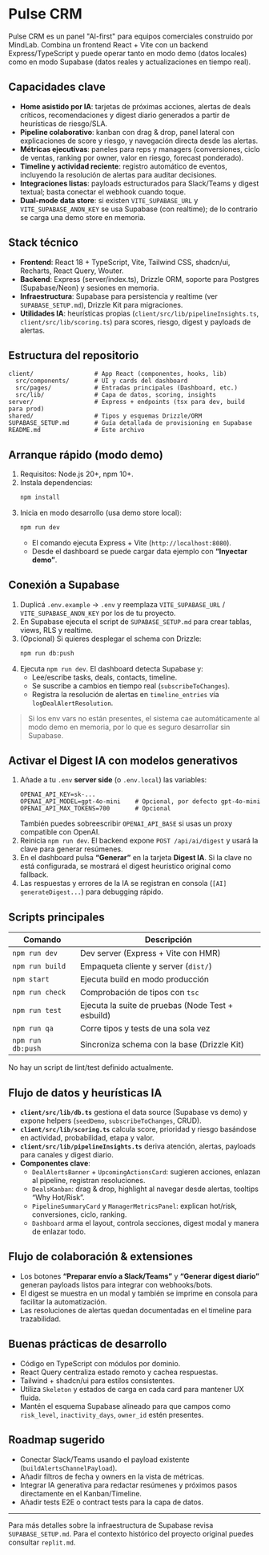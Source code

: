 # Pulse CRM

Pulse CRM es un panel "AI-first" para equipos comerciales construido por MindLab. Combina un frontend React + Vite con un backend Express/TypeScript y puede operar tanto en modo demo (datos locales) como en modo Supabase (datos reales y actualizaciones en tiempo real).

## Capacidades clave
- **Home asistido por IA**: tarjetas de próximas acciones, alertas de deals críticos, recomendaciones y digest diario generados a partir de heurísticas de riesgo/SLA.
- **Pipeline colaborativo**: kanban con drag & drop, panel lateral con explicaciones de score y riesgo, y navegación directa desde las alertas.
- **Métricas ejecutivas**: paneles para reps y managers (conversiones, ciclo de ventas, ranking por owner, valor en riesgo, forecast ponderado).
- **Timeline y actividad reciente**: registro automático de eventos, incluyendo la resolución de alertas para auditar decisiones.
- **Integraciones listas**: payloads estructurados para Slack/Teams y digest textual; basta conectar el webhook cuando toque.
- **Dual-mode data store**: si existen `VITE_SUPABASE_URL` y `VITE_SUPABASE_ANON_KEY` se usa Supabase (con realtime); de lo contrario se carga una demo store en memoria.

## Stack técnico
- **Frontend**: React 18 + TypeScript, Vite, Tailwind CSS, shadcn/ui, Recharts, React Query, Wouter.
- **Backend**: Express (server/index.ts), Drizzle ORM, soporte para Postgres (Supabase/Neon) y sesiones en memoria.
- **Infraestructura**: Supabase para persistencia y realtime (ver `SUPABASE_SETUP.md`), Drizzle Kit para migraciones.
- **Utilidades IA**: heurísticas propias (`client/src/lib/pipelineInsights.ts`, `client/src/lib/scoring.ts`) para scores, riesgo, digest y payloads de alertas.

## Estructura del repositorio
```
client/                 # App React (componentes, hooks, lib)
  src/components/       # UI y cards del dashboard
  src/pages/            # Entradas principales (Dashboard, etc.)
  src/lib/              # Capa de datos, scoring, insights
server/                 # Express + endpoints (tsx para dev, build para prod)
shared/                 # Tipos y esquemas Drizzle/ORM
SUPABASE_SETUP.md       # Guía detallada de provisioning en Supabase
README.md               # Este archivo
```

## Arranque rápido (modo demo)
1. Requisitos: Node.js 20+, npm 10+.
2. Instala dependencias:
   ```bash
   npm install
   ```
3. Inicia en modo desarrollo (usa demo store local):
   ```bash
   npm run dev
   ```
   - El comando ejecuta Express + Vite (`http://localhost:8080`).
   - Desde el dashboard se puede cargar data ejemplo con **“Inyectar demo”**.

## Conexión a Supabase
1. Duplicá `.env.example` → `.env` y reemplaza `VITE_SUPABASE_URL` / `VITE_SUPABASE_ANON_KEY` por los de tu proyecto.
2. En Supabase ejecuta el script de `SUPABASE_SETUP.md` para crear tablas, views, RLS y realtime.
3. (Opcional) Si quieres desplegar el schema con Drizzle:
   ```bash
   npm run db:push
   ```
4. Ejecuta `npm run dev`. El dashboard detecta Supabase y:
   - Lee/escribe tasks, deals, contacts, timeline.
   - Se suscribe a cambios en tiempo real (`subscribeToChanges`).
   - Registra la resolución de alertas en `timeline_entries` vía `logDealAlertResolution`.

> Si los env vars no están presentes, el sistema cae automáticamente al modo demo en memoria, por lo que es seguro desarrollar sin Supabase.

## Activar el Digest IA con modelos generativos
1. Añade a tu `.env` **server side** (o `.env.local`) las variables:
   ```env
   OPENAI_API_KEY=sk-...
   OPENAI_API_MODEL=gpt-4o-mini    # Opcional, por defecto gpt-4o-mini
   OPENAI_API_MAX_TOKENS=700       # Opcional
   ```
   También puedes sobreescribir `OPENAI_API_BASE` si usas un proxy compatible con OpenAI.
2. Reinicia `npm run dev`. El backend expone `POST /api/ai/digest` y usará la clave para generar resúmenes.
3. En el dashboard pulsa **“Generar”** en la tarjeta **Digest IA**. Si la clave no está configurada, se mostrará el digest heurístico original como fallback.
4. Las respuestas y errores de la IA se registran en consola (`[AI] generateDigest...`) para debugging rápido.

## Scripts principales
| Comando | Descripción |
|---------|-------------|
| `npm run dev` | Dev server (Express + Vite con HMR) |
| `npm run build` | Empaqueta cliente y server (`dist/`) |
| `npm start` | Ejecuta build en modo producción |
| `npm run check` | Comprobación de tipos con `tsc` |
| `npm run test` | Ejecuta la suite de pruebas (Node Test + esbuild) |
| `npm run qa` | Corre tipos y tests de una sola vez |
| `npm run db:push` | Sincroniza schema con la base (Drizzle Kit) |

No hay un script de lint/test definido actualmente.

## Flujo de datos y heurísticas IA
- **`client/src/lib/db.ts`** gestiona el data source (Supabase vs demo) y expone helpers (`seedDemo`, `subscribeToChanges`, CRUD).
- **`client/src/lib/scoring.ts`** calcula score, prioridad y riesgo basándose en actividad, probabilidad, etapa y valor.
- **`client/src/lib/pipelineInsights.ts`** deriva atención, alertas, payloads para canales y digest diario.
- **Componentes clave**:
  - `DealAlertsBanner` + `UpcomingActionsCard`: sugieren acciones, enlazan al pipeline, registran resoluciones.
  - `DealsKanban`: drag & drop, highlight al navegar desde alertas, tooltips “Why Hot/Risk”.
  - `PipelineSummaryCard` y `ManagerMetricsPanel`: explican hot/risk, conversiones, ciclo, ranking.
  - `Dashboard` arma el layout, controla secciones, digest modal y manera de enlazar todo.

## Flujo de colaboración & extensiones
- Los botones **“Preparar envío a Slack/Teams”** y **“Generar digest diario”** generan payloads listos para integrar con webhooks/bots.
- El digest se muestra en un modal y también se imprime en consola para facilitar la automatización.
- Las resoluciones de alertas quedan documentadas en el timeline para trazabilidad.

## Buenas prácticas de desarrollo
- Código en TypeScript con módulos por dominio.
- React Query centraliza estado remoto y cachea respuestas.
- Tailwind + shadcn/ui para estilos consistentes.
- Utiliza `Skeleton` y estados de carga en cada card para mantener UX fluida.
- Mantén el esquema Supabase alineado para que campos como `risk_level`, `inactivity_days`, `owner_id` estén presentes.

## Roadmap sugerido
- Conectar Slack/Teams usando el payload existente (`buildAlertsChannelPayload`).
- Añadir filtros de fecha y owners en la vista de métricas.
- Integrar IA generativa para redactar resúmenes y próximos pasos directamente en el Kanban/Timeline.
- Añadir tests E2E o contract tests para la capa de datos.

---
Para más detalles sobre la infraestructura de Supabase revisa `SUPABASE_SETUP.md`. Para el contexto histórico del proyecto original puedes consultar `replit.md`.
